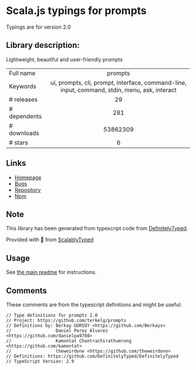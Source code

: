 
# Scala.js typings for prompts

Typings are for version 2.0

## Library description:
Lightweight, beautiful and user-friendly prompts

|                    |                 |
| ------------------ | :-------------: |
| Full name          | prompts |
| Keywords           | ui, prompts, cli, prompt, interface, command-line, input, command, stdin, menu, ask, interact |
| # releases         | 29 |
| # dependents       | 281 |
| # downloads        | 53862309 |
| # stars            | 6 |

## Links
- [Homepage](https://github.com/terkelg/prompts#readme)
- [Bugs](https://github.com/terkelg/prompts/issues)
- [Repository](https://github.com/terkelg/prompts)
- [Npm](https://www.npmjs.com/package/prompts)
    


## Note
This library has been generated from typescript code from [DefinitelyTyped](https://definitelytyped.org).

Provided with :purple_heart: from [ScalablyTyped](https://github.com/oyvindberg/ScalablyTyped)

## Usage
See [the main readme](../../readme.md) for instructions.

## Comments

These comments are from the typescript definitions and might be useful:
```
// Type definitions for prompts 2.0
// Project: https://github.com/terkelg/prompts
// Definitions by: Berkay GURSOY <https://github.com/Berkays>
//                 Daniel Perez Alvarez <https://github.com/danielpa9708>
//                 Kamontat Chantrachirathumrong <https://github.com/kamontat>
//                 theweirdone <https://github.com/theweirdone>
// Definitions: https://github.com/DefinitelyTyped/DefinitelyTyped
// TypeScript Version: 2.9

```

